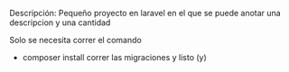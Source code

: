 Descripción: Pequeño proyecto en laravel en el que se puede anotar una descripcion y una cantidad 



Solo se necesita correr el comando 
- composer install
correr las migraciones y listo (y)
